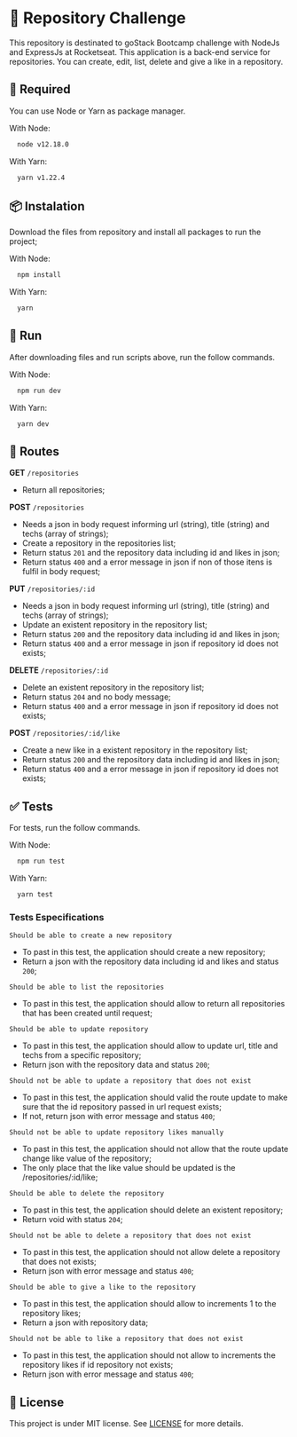 # :rocket: Repository Challenge
This repository is destinated to goStack Bootcamp challenge with NodeJs and ExpressJs at Rocketseat.
This application is a back-end service for repositories. 
You can create, edit, list, delete and give a like in a repository.

## :pushpin: Required
You can use Node or Yarn as package manager.

With Node:
```bash 
  node v12.18.0
```
  
With Yarn:
```bash 
  yarn v1.22.4
```

## :package: Instalation
Download the files from repository and install all packages to run the project;

With Node:
```bash
  npm install
``` 

With Yarn:
```bash 
  yarn
```

## :art: Run
After downloading files and run scripts above, run the follow commands.

With Node: 
```bash 
  npm run dev
```
With Yarn:
```bash
  yarn dev
```

## :twisted_rightwards_arrows: Routes
**GET** ```/repositories```
  * Return all repositories;
  
**POST** ```/repositories```
  * Needs a json in body request informing url (string), title (string) and techs (array of strings);
  * Create a repository in the repositories list;
  * Return status ```201``` and the repository data including id and likes in json;
  * Return status ```400``` and a error message in json if non of those itens is fulfil in body request;
  
**PUT** ```/repositories/:id```
  * Needs a json in body request informing url (string), title (string) and techs (array of strings);
  * Update an existent repository in the repository list;
  * Return status ```200``` and the repository data including id and likes in json;
  * Return status ```400``` and a error message in json if repository id does not exists;

**DELETE** ```/repositories/:id```
  * Delete an existent repository in the repository list;
  * Return status ```204``` and no body message;
  * Return status ```400``` and a error message in json if repository id does not exists;

**POST** ```/repositories/:id/like```
  * Create a new like in a existent repository in the repository list;
  * Return status ```200``` and the repository data including id and likes in json;
  * Return status ```400``` and a error message in json if repository id does not exists;

## :white_check_mark: Tests
For tests, run the follow commands.

With Node:
```bash
  npm run test
```

With Yarn: 
```bash
  yarn test
```

### Tests Especifications
```Should be able to create a new repository```
  * To past in this test, the application should create a new repository;
  * Return a json with the repository data including id and likes and status ```200```;

```Should be able to list the repositories```
  * To past in this test, the application should allow to return all repositories that has been created until request;
  
```Should be able to update repository```
  * To past in this test, the application should allow to update url, title and techs from a specific repository;
  * Return json with the repository data and status ```200```;
  
```Should not be able to update a repository that does not exist```
  * To past in this test, the application should valid the route update to make sure that the id repository passed in url request exists;
  * If not, return json with error message and status ```400```;
 
```Should not be able to update repository likes manually```
  * To past in this test, the application should not allow that the route update change like value of the repository;
  * The only place that the like value should be updated is the /repositories/:id/like;
  
```Should be able to delete the repository```
  * To past in this test, the application should delete an existent repository;
  * Return void with status ```204```;

```Should not be able to delete a repository that does not exist```
  * To past in this test, the application should not allow delete a repository that does not exists;
  * Return json with error message and status ```400```;

```Should be able to give a like to the repository```
  * To past in this test, the application should allow to increments 1 to the repository likes;
  * Return a json with repository data;

```Should not be able to like a repository that does not exist```
  * To past in this test, the application should not allow to increments the repository likes if id repository not exists;
  * Return json with error message and status ```400```;
  
## :memo: License

This project is under MIT license. See [LICENSE](LICENSE) for more details.
